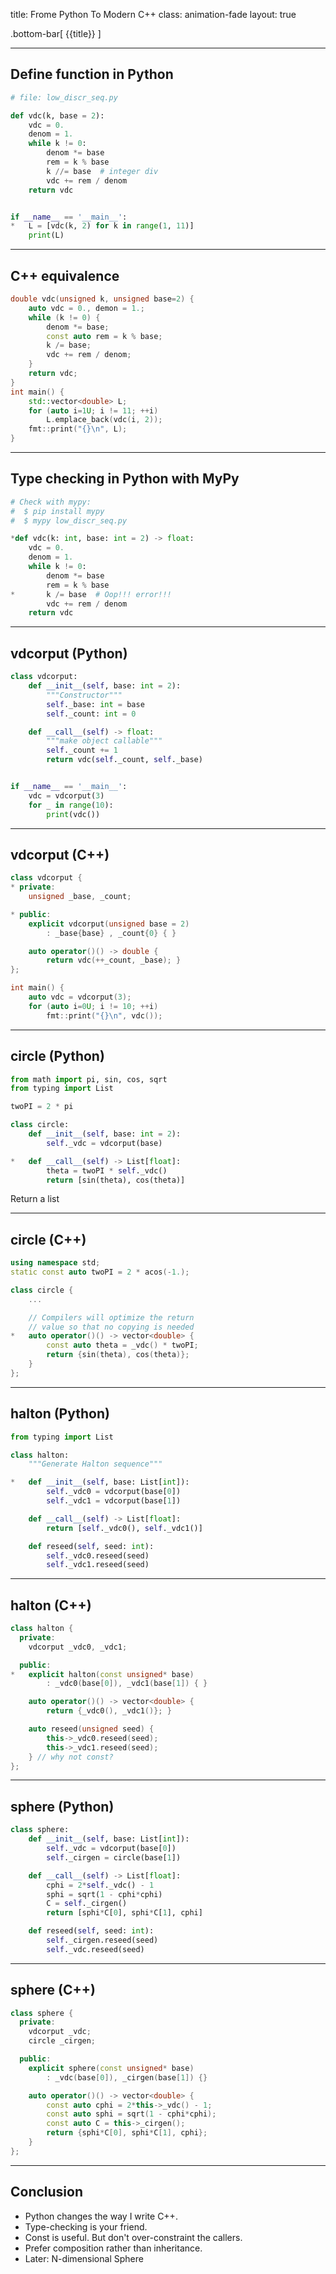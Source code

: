 title: Frome Python To Modern C++
class: animation-fade
layout: true

.bottom-bar[ {{title}} ]

---

## Define function in Python

```python
# file: low_discr_seq.py

def vdc(k, base = 2):
    vdc = 0.
    denom = 1.
    while k != 0:
        denom *= base
        rem = k % base
        k //= base  # integer div
        vdc += rem / denom
    return vdc


if __name__ == '__main__':
*   L = [vdc(k, 2) for k in range(1, 11)]
    print(L)
```

---

## C++ equivalence

```cpp
double vdc(unsigned k, unsigned base=2) {
    auto vdc = 0., demon = 1.;
    while (k != 0) {
        denom *= base;
        const auto rem = k % base;
        k /= base;
        vdc += rem / denom;
    }
    return vdc;
}
int main() {
    std::vector<double> L;
    for (auto i=1U; i != 11; ++i) 
        L.emplace_back(vdc(i, 2));
    fmt::print("{}\n", L);
}
```

---

## Type checking in Python with MyPy

```python
# Check with mypy:
#  $ pip install mypy
#  $ mypy low_discr_seq.py

*def vdc(k: int, base: int = 2) -> float:
    vdc = 0.
    denom = 1.
    while k != 0:
        denom *= base
        rem = k % base
*       k /= base  # Oop!!! error!!!
        vdc += rem / denom
    return vdc

```

---

## vdcorput (Python)

```python
class vdcorput:
    def __init__(self, base: int = 2):
        """Constructor"""
        self._base: int = base
        self._count: int = 0

    def __call__(self) -> float:
        """make object callable"""
        self._count += 1
        return vdc(self._count, self._base)


if __name__ == '__main__':
    vdc = vdcorput(3)
    for _ in range(10):
        print(vdc())
```

---

## vdcorput (C++)

```cpp
class vdcorput {
* private:
    unsigned _base, _count;

* public:
    explicit vdcorput(unsigned base = 2)
        : _base{base} , _count{0} { }

    auto operator()() -> double {
        return vdc(++_count, _base); }
};

int main() {
    auto vdc = vdcorput(3);
    for (auto i=0U; i != 10; ++i) 
        fmt::print("{}\n", vdc());
```

---

## circle (Python)

```python
from math import pi, sin, cos, sqrt
from typing import List

twoPI = 2 * pi

class circle:
    def __init__(self, base: int = 2):
        self._vdc = vdcorput(base)

*   def __call__(self) -> List[float]:
        theta = twoPI * self._vdc()
        return [sin(theta), cos(theta)]
```

Return a list

---

## circle (C++)

```cpp
using namespace std;
static const auto twoPI = 2 * acos(-1.);

class circle {
    ...

    // Compilers will optimize the return
    // value so that no copying is needed 
*   auto operator()() -> vector<double> {
	    const auto theta = _vdc() * twoPI;
        return {sin(theta), cos(theta)};
    }
};
```

---

## halton (Python)

```python
from typing import List

class halton:
    """Generate Halton sequence"""

*   def __init__(self, base: List[int]):
        self._vdc0 = vdcorput(base[0])
        self._vdc1 = vdcorput(base[1])

    def __call__(self) -> List[float]:
        return [self._vdc0(), self._vdc1()]

    def reseed(self, seed: int):
        self._vdc0.reseed(seed)
        self._vdc1.reseed(seed)
```

---

## halton (C++)

```cpp
class halton {
  private:
    vdcorput _vdc0, _vdc1;

  public:
*   explicit halton(const unsigned* base)
        : _vdc0(base[0]), _vdc1(base[1]) { }

    auto operator()() -> vector<double> {
        return {_vdc0(), _vdc1()}; }

    auto reseed(unsigned seed) { 
        this->_vdc0.reseed(seed);
        this->_vdc1.reseed(seed);
    } // why not const?
};
```

---

## sphere (Python)

```python
class sphere:
    def __init__(self, base: List[int]):
        self._vdc = vdcorput(base[0])
        self._cirgen = circle(base[1])

    def __call__(self) -> List[float]:
        cphi = 2*self._vdc() - 1 
        sphi = sqrt(1 - cphi*cphi)
        C = self._cirgen()
        return [sphi*C[0], sphi*C[1], cphi]

    def reseed(self, seed: int):
        self._cirgen.reseed(seed)
        self._vdc.reseed(seed)
```

---

## sphere (C++)

```cpp
class sphere {
  private:
    vdcorput _vdc;
    circle _cirgen;

  public:
    explicit sphere(const unsigned* base)
        : _vdc(base[0]), _cirgen(base[1]) {}

    auto operator()() -> vector<double> {
        const auto cphi = 2*this->_vdc() - 1;
        const auto sphi = sqrt(1 - cphi*cphi);
        const auto C = this->_cirgen();
        return {sphi*C[0], sphi*C[1], cphi};
    }
};
```

---

## Conclusion

- Python changes the way I write C++.
- Type-checking is your friend.
- Const is useful. But don't over-constraint the callers.
- Prefer composition rather than inheritance.
- Later: N-dimensional Sphere

